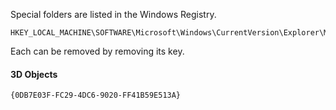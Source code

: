 Special folders are listed in the Windows Registry.

```
HKEY_LOCAL_MACHINE\SOFTWARE\Microsoft\Windows\CurrentVersion\Explorer\MyComputer\NameSpace
```

Each can be removed by removing its key.

#### 3D Objects

```
{0DB7E03F-FC29-4DC6-9020-FF41B59E513A}
```
